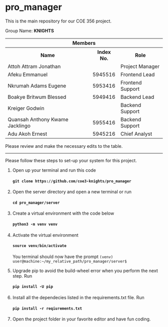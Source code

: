 # pro_manager
This is the main repository for our COE 356 project.
<p> Group Name: <b>KNIGHTS</b> 
  <table><tr>
      <th colspan="3" >Members</th>
    </tr><tr>
      <th>Name</th> <th>Index No.</th> <th>Role</th>
    </tr><tr>
      <td>Attoh Attram Jonathan</td> <td></td> <td>Project Manager</td>
    </tr><tr>
      <td>Afeku Emmanuel</td> <td>5945516</td> <td>Frontend Lead</td>
    </tr><tr>
      <td>Nkrumah Adams Eugene</td> <td>5953416</td> <td>Frontend Support</td>
    </tr><tr>
      <td>Boakye Britwum Blessed</td> <td>5949416</td> <td>Backend Lead</td>
    </tr><tr>
      <td>Kreiger Godwin</td> <td></td> <td>Backend Support</td>
    </tr><tr>
      <td>Quansah Anthony Kwame Jacklingo</td> <td>5955416</td> <td>Backend Support</td>
    </tr><tr>
      <td>Adu Akoh Ernest</td> <td>5945216</td> <td>Chief Analyst</td>
    </tr>
  </table>
</p>
<p> Please review and make the necessary edits to the table.</p>

<hr>

Please follow these steps to set-up your system for this project.

1. Open up your terminal and run this code

    #### `git clone https://github.com/coe3-knights/pro_manager`

2. Open the server directory and open a new terminal or run 
    #### `cd pro_manager/server`

3. Create a virtual environment with the code below
    #### `python3 -m venv venv`

4. Activate the virtual environment
    #### `source venv/bin/activate`
    You terminal should now have the prompt
        `(venv) user@machine:~/my_relative_path/pro_manager/server$`

5. Upgrade pip to avoid the build-wheel error when you perform the next step. Run
    #### `pip install -U pip`

6. Install all the dependecies listed in the requirements.txt file. Run
    #### `pip install -r reqiurements.txt`

7. Open the project folder in your favorite editor and have fun coding. 
